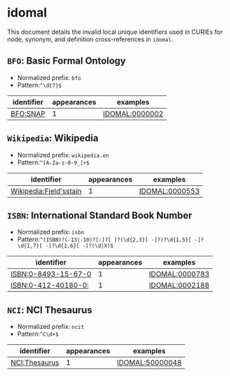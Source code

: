 # idomal

This document details the invalid local unique identifiers used in CURIEs
for node, synonym, and definition cross-references in `idomal`.


## `BFO`: Basic Formal Ontology

- Normalized prefix: `bfo`
- Pattern:`^\d{7}$`


| identifier                                  |   appearances | examples                                                |
|---------------------------------------------|---------------|---------------------------------------------------------|
| [BFO:SNAP](https://bioregistry.io/BFO:SNAP) |             1 | [IDOMAL:0000002](https://bioregistry.io/IDOMAL:0000002) |

## `Wikipedia`: Wikipedia

- Normalized prefix: `wikipedia.en`
- Pattern:`^[A-Za-z-0-9_]+$`


| identifier                                                              |   appearances | examples                                                |
|-------------------------------------------------------------------------|---------------|---------------------------------------------------------|
| [Wikipedia:Field'sstain](https://bioregistry.io/Wikipedia:Field'sstain) |             1 | [IDOMAL:0000553](https://bioregistry.io/IDOMAL:0000553) |

## `ISBN`: International Standard Book Number

- Normalized prefix: `isbn`
- Pattern:`^(ISBN)?(-13|-10)?[:]?[ ]?(\d{2,3}[ -]?)?\d{1,5}[ -]?\d{1,7}[ -]?\d{1,6}[ -]?(\d|X)$`


| identifier                                                        |   appearances | examples                                                |
|-------------------------------------------------------------------|---------------|---------------------------------------------------------|
| [ISBN:0-8493-15-67-0](https://bioregistry.io/ISBN:0-8493-15-67-0) |             1 | [IDOMAL:0000783](https://bioregistry.io/IDOMAL:0000783) |
| [ISBN:0-412-40180-0:](https://bioregistry.io/ISBN:0-412-40180-0:) |             1 | [IDOMAL:0002188](https://bioregistry.io/IDOMAL:0002188) |

## `NCI`: NCI Thesaurus

- Normalized prefix: `ncit`
- Pattern:`^C\d+$`


| identifier                                            |   appearances | examples                                                  |
|-------------------------------------------------------|---------------|-----------------------------------------------------------|
| [NCI:Thesaurus](https://bioregistry.io/NCI:Thesaurus) |             1 | [IDOMAL:50000048](https://bioregistry.io/IDOMAL:50000048) |

